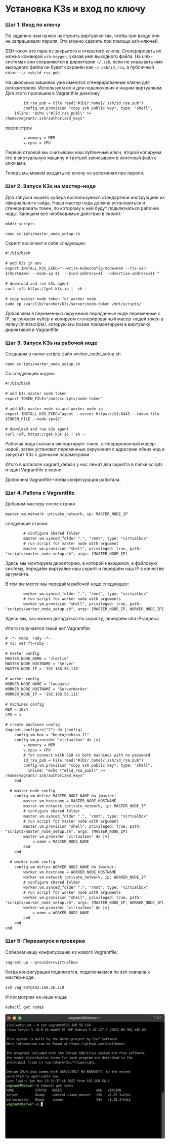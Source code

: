 # Установка K3s и вход по ключу

### Шаг 1. Вход по ключу

По заданию нам нужно настроить виртуалки так, чтобы при входе они не запрашивали пароля. Это можно сделать при помощи ssh-ключей. 

SSH-ключ это пара из закрытого и открытого ключа. Сгенерировать их можно командой ``ssh-keygen``, указав имя выходного файла. На unix-системах они сохраняются в директории ``~/.ssh``, если не указывать имя выходного файла он будет сохранён как ``~/.ssh/id_rsa``, а публичный ключ - ``~/.ssh/id_rsa.pub``.

На школьных машинах уже имеются сгенерированные ключи для репозиториев. Используем их и для подключения к нашим виртуалкам. Для этого пропишем в Vagrantfile диективу

```
        id_rsa_pub = File.read("#{Dir.home}/.ssh/id_rsa.pub")
  		config.vm.provision "copy ssh public key", type: "shell",
    inline: "echo \"#{id_rsa_pub}\" >> /home/vagrant/.ssh/authorized_keys"
```

после строк

```
		v.memory = MEM
		v.cpus = CPU
```

Первой строкой мы считываем наш публичный ключ, второй копируем его в виртуальную машину и третьей записываем в конечный файл с ключами.

Теперь мы можем входить по ключу не вспоминая про пароли.

### Шаг 2. Запуск K3s на мастер-ноде

Для запуска нашего кубера воспользуемся стандартной инструкцией из официального гайда. Наша мастер нода должна установиться и сгенерировать токен, по которому к ней будут подключаться рабочие ноды. Запишем все необходимые действия в скрипт:

``mkdir scripts``

``nano scripts/master_node_setup.sh``

Скрипт включает в себя следующее:

```
#!/bin/bash

# add k3s in env
export INSTALL_K3S_EXEC="--write-kubeconfig-mode=644 --tls-san $(hostname) --node-ip $1  --bind-address=$1 --advertise-address=$1 "

# download and run k3s agent
curl -sfL https://get.k3s.io |  sh -

# copy master node token for worker node
sudo cp /var/lib/rancher/k3s/server/node-token /mnt/scripts/
```

Добавляем в переменную окружения переданные ноде переменные с IP, загружаем кубер и копируем сгенерированный масер-нодой токен в папку /mnt/scripts/, которую мы позже примонтируем в виртуалку директивой в Vagrantfile.

### Шаг 3. Запуск K3s на рабочей ноде

Создадим в папке scripts файл worker_node_setup.sh

``nano scripts/worker_node_setup.sh``

Со следующим кодом:

```
#!/bin/bash

# add k3s master node token
export TOKEN_FILE="/mnt/scripts/node-token"

# add k3s master node ip and worker node ip
export INSTALL_K3S_EXEC="agent --server https://$1:6443 --token-file $TOKEN_FILE --node-ip=$2"

# download and run k3s agent
curl -sfL https://get.k3s.io | sh -
```

Рабочая нода сначала экспортирует токен, сгенерированный масер-нодой, затем установит переменные окружения с адресами обеих нод и запустит K3s с данными параметрами.

Итого в каталоге vagrant_debian у нас лежат два скрипта в папке scripts и один Vagrantfile в корне.

Дополним Vagrantfile чтобы конфигурация работала.

### Шаг 4. Работа с Vagrantfile

Добавим мастеру после строки

``master.vm.network :private_network, ip: MASTER_NODE_IP``

следующие строки:

```
		# configure shared folder
		master.vm.synced_folder ".", "/mnt", type: "virtualbox"
		# run script for master node with argument
		master.vm.provision "shell", privileged: true, path: "scripts/master_node_setup.sh", args: [MASTER_NODE_IP]
```

Здесь мы монтируем директорию, в которой находимся, в файловую систему, передаём виртуалке наш скрипт и передаём наш IP в качестве аргумента.

В том же месте мы передаём рабочей ноде следующее:

```
        worker.vm.synced_folder ".", "/mnt", type: "virtualbox"
		# run script for worker node with arguments
		worker.vm.provision "shell", privileged: true, path: "scripts/worker_node_setup.sh", args: [MASTER_NODE_IP, WORKER_NODE_IP]
```

Здесь мы, как можно догадаться по скрипту, передаём оба IP-адреса.

Итого получается такой вот Vagrantfile:

```
# -*- mode: ruby -*-
# vi: set ft=ruby :

# master config
MASTER_NODE_NAME = 'Jleslie'
MASTER_NODE_HOSTNAME = 'Server'
MASTER_NODE_IP = '192.168.56.110'

# worker config
WORKER_NODE_NAME = 'Caugusta'
WORKER_NODE_HOSTNAME = 'ServerWorker'
WORKER_NODE_IP = '192.168.56.111'

# machines config
MEM = 1024
CPU = 1

# create machines config
Vagrant.configure("2") do |config|
	config.vm.box = "bento/debian-11"
	config.vm.provider "virtualbox" do |v|
		v.memory = MEM
		v.cpus = CPU
		# for connect with SSH on both machines with no password
		id_rsa_pub = File.read("#{Dir.home}/.ssh/id_rsa.pub")
  		config.vm.provision "copy ssh public key", type: "shell",
    	  inline: "echo \"#{id_rsa_pub}\" >> /home/vagrant/.ssh/authorized_keys"
	end

  # master node config
	config.vm.define MASTER_NODE_NAME do |master|
		master.vm.hostname = MASTER_NODE_HOSTNAME
		master.vm.network :private_network, ip: MASTER_NODE_IP
		# configure shared folder
		master.vm.synced_folder ".", "/mnt", type: "virtualbox"
		# run script for master node with argument
		master.vm.provision "shell", privileged: true, path: "scripts/master_node_setup.sh", args: [MASTER_NODE_IP]
		master.vm.provider "virtualbox" do |v|
			v.name = MASTER_NODE_NAME
		end
	end

  # worker node config
	config.vm.define WORKER_NODE_NAME do |worker|
		worker.vm.hostname = WORKER_NODE_HOSTNAME
		worker.vm.network :private_network, ip: WORKER_NODE_IP
		# configure shared folder
		worker.vm.synced_folder ".", "/mnt", type: "virtualbox"
		# run script for worker node with arguments
		worker.vm.provision "shell", privileged: true, path: "scripts/worker_node_setup.sh", args: [MASTER_NODE_IP, WORKER_NODE_IP]
		worker.vm.provider "virtualbox" do |v|
			v.name = WORKER_NODE_NAME 
		end
	end
end
```

### Шаг 5: Перезапуск и проверка

Соберём нашу конфигурацию из нового Vagrantfile:

``vagrant up --provider=virtualbox``

Когда конфигурация поднимется, подключаемся по ssh сначала к мастер-ноде:

``ssh vagrant@192.168.56.110``

И посмотрим на наши ноды:

``kubectl get nodes``

![vagrant](media/vagrant/step_06.png)

